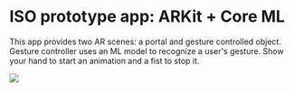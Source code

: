 # ISO prototype app: ARKit + Core ML

This app provides two AR scenes: a portal and gesture controlled object. Gesture controller uses an ML model to recognize a user's gesture. Show your hand to start an animation and a fist to stop it.


![](media/1.gif)

